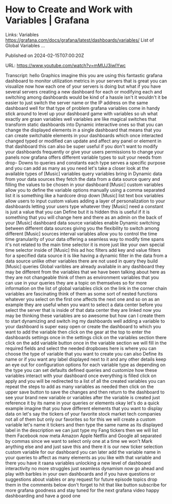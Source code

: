# How to Create and Work with Variables | Grafana

Links: Variables https://grafana.com/docs/grafana/latest/dashboards/variables/ List of Global Variables ...

Published on 2024-02-15T07:00:20Z

URL: https://www.youtube.com/watch?v=mMUJ3iwIYwc

Transcript: hello Graphics imagine this you are using this fantastic grafana dashboard to monitor utilization metrics in your servers that is great you can visualize now how each one of your servers is doing but what if you have several servers creating a new dashboard for each or modifying each and switching among dashboards would be kind of a hassle isn't it wouldn't it be easier to just switch the server name or the IP address on the same dashboard well for that type of problem grafana variables come in handy stick around to level up your dashboard game with variables so uh what exactly are graan variables well variables are like magical switches that transform static dashboards into Dynamic interactive ones so that you can change the displayed elements in a single dashboard that means that you can create switchable elements in your dashboards which once interacted changed typed or modified can update and affect any panel or element in that dashboard this can also be super useful if you don't want to modify your dashboards frequently or give your users permissions to change your panels now grafana offers different variable types to suit your needs from drop- Downs to queries and constants each type serves a specific purpose and you can add as many as you need let's take a closer look at the available types of [Music] variables query variables bring in Dynamic data from your data sources they fetch the data from a data source query and filling the values to be chosen in your dashboard [Music] custom variables allow you to define the variable options manually using a comma separated list it is something like a hardcore drop down [Music] list text box variables allow users to input custom values adding a layer of personalization to your dashboards letting your users type whatever they [Music] need a constant is just a value that you can Define but it is hidden this is useful if it is something that you will change here and there as an admin on the back of your [Music] dashboard data source variables enable Dynamic switching between different data sources giving you the flexibility to switch among different [Music] sources interval variables allow you to control the time time granularity of your data offering a seamless way to modify time spans it's not related to the main time selector it is more just like your own special time selector inside of [Music] this ad hoc filters add key and value filters for a specified data source it is like having a dynamic filter in the data from a data source unlike other variables there are not used in query they build [Music] queries Global varibles are already available in any dashboard they may be different from the variables that we have been talking about here as they are not changeable think of them as environment variables that you can use in your queries they are a topic on themselves so for more information on the list of global variables click on the link in the corner chain variables are fascinating think of them as some sort of nested functions whatever you select on the first one affects the next one and so on as an example they are useful when you want to select a data center before you select the server that is inside of that data center they are linked now you may be thinking these variables are so awesome but how can I create them to start dynamizing and switch ing my dashboards well adding a variable to your dashboard is super easy open or create the dashboard to which you want to add the variable then click on the gear at the top to enter the dashboards settings once in the settings click on the variables section there click on the add variable button once in the variable section we will fill in the required fields and select the needed dropboxes here is where you can choose the type of variable that you want to create you can also Define its name or if you want any label displayed next to it and any other details keep an eye out for configuration options for each variable type as depending on the type you can set defaults defined queries and customize how these variables interact with your dashboard once everything is filled click on apply and you will be redirected to a list of all the created variables you can repeat the steps to add as many variables as needed then click on the upper save button to save the changes and then return to the dashboard to see your brand new variable or variables after the variable is created just reference it by its name in your queries or elements okay let's do a quick example imagine that you have different elements that you want to display data on let's say the tickers of your favorite stock market tech companies not all of them but only our favorites so for this we will create a custom variable let's name it tickers and then type the same name as its displayed label in the description we can just type my Fang tickers then we will list them Facebook now meta Amazon Apple Netflix and Google all separated by commas since we want to select only one at a time we won't Mark anything else and and just save this and there it is our new ticker selection custom variable for our dashboard you can later add the variable name in your queries to affect as many elements as you like with that variable and there you have it raana variables unlocking a new level of dashboard interactivity no more struggles just seamless dynamism now go ahead and play with barbles in your own dashboards and if you have questions or suggestions about viables or any request for future episode topics drop them in the comments below don't forget to hit that like button subscribe for more grafana goodness and stay tuned for the next grafana video happy dashboarding and have a good one

